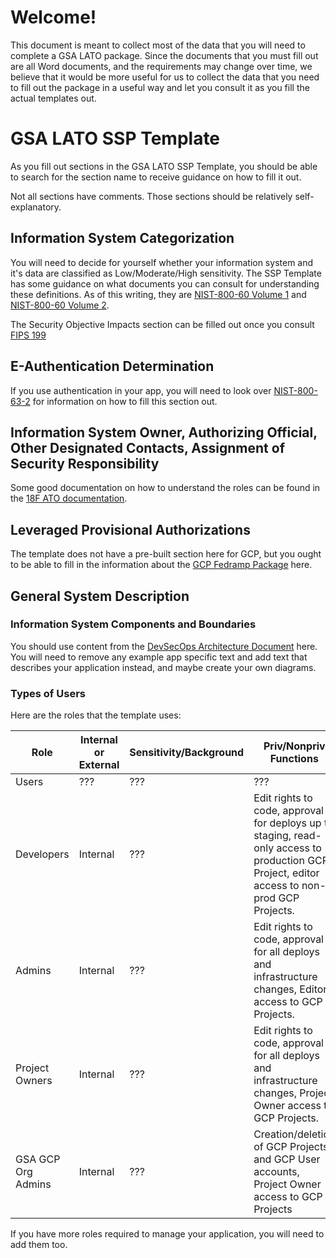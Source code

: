 # Welcome!

This document is meant to collect most of the data that you will need to complete a
GSA LATO package.  Since the documents that you must fill out are all Word documents,
and the requirements may change over time, we believe that it would be more useful
for us to collect the data that you need to fill out the package in a useful way
and let you consult it as you fill the actual templates out.

# GSA LATO SSP Template

As you fill out sections in the GSA LATO SSP Template, you should be able to search for
the section name to receive guidance on how to fill it out.

Not all sections have comments.  Those sections should be relatively
self-explanatory.

## Information System Categorization

You will need to decide for yourself whether your information system and it's data
are classified as Low/Moderate/High sensitivity.  The SSP Template has some guidance
on what documents you can consult for understanding these definitions.  As of this
writing, they are [NIST-800-60 Volume 1](https://csrc.nist.gov/publications/detail/sp/800-60/vol-1-rev-1/final)
and [NIST-800-60 Volume 2](https://csrc.nist.gov/publications/detail/sp/800-60/vol-2-rev-1/final).

The Security Objective Impacts section can be filled out once you consult
[FIPS 199](https://nvlpubs.nist.gov/nistpubs/FIPS/NIST.FIPS.199.pdf)

## E-Authentication Determination

If you use authentication in your app, you will need to look over
[NIST-800-63-2](https://nvlpubs.nist.gov/nistpubs/specialpublications/nist.sp.800-63-2.pdf)
for information on how to fill this section out.

## Information System Owner, Authorizing Official, Other Designated Contacts, Assignment of Security Responsibility

Some good documentation on how to understand the roles can be found in the
[18F ATO documentation](https://before-you-ship.18f.gov/ato/).

## Leveraged Provisional Authorizations

The template does not have a pre-built section here for GCP, but you ought to be able
to fill in the information about the 
[GCP Fedramp Package](https://marketplace.fedramp.gov/#/product/google-services-google-cloud-platform-products-and-underlying-infrastructure?sort=productName&productNameSearch=google)
here.

## General System Description
### Information System Components and Boundaries

You should use content from the
[DevSecOps Architecture Document](https://github.com/18F/gcp-appengine-template/blob/master/DEVSECOPS.md) here.
You will need to remove any example app specific text and add text that describes your application instead, and
maybe create your own diagrams.

### Types of Users

Here are the roles that the template uses:

| Role               | Internal or External | Sensitivity/Background | Priv/Nonpriv Functions | MFA             |
|--------------------|----------------------|------------------------|------------------------|-----------------|
| Users              | ???                  | ???                    | ???                    | ???             |
| Developers         | Internal             | ???                    | Edit rights to code, approval for deploys up to staging, read-only access to production GCP Project, editor access to non-prod GCP Projects. | Yes, GitHub 2fa |
| Admins             | Internal             | ???                    | Edit rights to code, approval for all deploys and infrastructure changes, Editor access to GCP Projects. | Yes, GitHub 2fa and Google FIDO 2-step |
| Project Owners     | Internal             | ???                    | Edit rights to code, approval for all deploys and infrastructure changes, Project Owner access to GCP Projects. | Yes, GitHub 2fa and Google FIDO 2-step |
| GSA GCP Org Admins | Internal             | ???                    | Creation/deletion of GCP Projects and GCP User accounts, Project Owner access to GCP Projects | Yes, Google FIDO 2-step |

If you have more roles required to manage your application, you will need to add them too.
